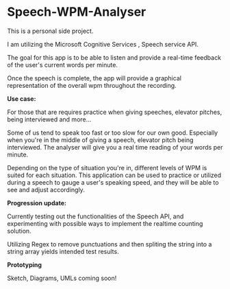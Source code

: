 # Speech-WPM-Analyser


This is a personal side project.

I am utilizing the Microsoft Cognitive Services , Speech service API.

The goal for this app is to be able to listen and provide a real-time feedback of the user's current words per minute.

Once the speech is complete, the app will provide a graphical representation of the overall wpm throughout the recording.

**Use case:**

For those that are requires practice when giving speeches, elevator pitches, being interviewed and more...

Some of us tend to speak too fast or too slow for our own good. Especially when you're in the middle of giving a speech, elevator pitch
being interviewed. The analyser will give you a real time reading of your words per minute. 

Depending on the type of situation you're in, different levels of WPM is suited for each situation. This application can be used to practice or utilized during a speech to gauge a user's speaking speed, and they will be able to see and adjust accordingly.

**Progression update:**  

Currently testing out the functionalities of the Speech API, and experimenting with possible ways to implement the realtime counting solution.  

Utilizing Regex to remove punctuations and then spliting the string into a string array yields intended test results. 

**Prototyping**

Sketch, Diagrams, UMLs coming soon!
